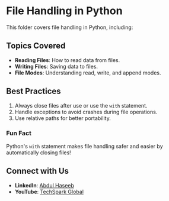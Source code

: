 # File Handling in Python

This folder covers file handling in Python, including:

## Topics Covered
- **Reading Files**: How to read data from files.
- **Writing Files**: Saving data to files.
- **File Modes**: Understanding read, write, and append modes.

## Best Practices
1. Always close files after use or use the `with` statement.
2. Handle exceptions to avoid crashes during file operations.
3. Use relative paths for better portability.

### Fun Fact
Python's `with` statement makes file handling safer and easier by automatically closing files!

## Connect with Us
- **LinkedIn**: [Abdul Haseeb](https://www.linkedin.com/in/abdul-haseeb-980075323/)
- **YouTube**: [TechSpark Global](https://www.youtube.com/@techsparkglobal)